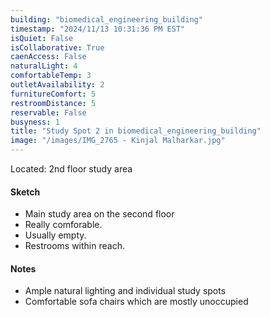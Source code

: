 ```yaml
---
building: "biomedical_engineering_building"
timestamp: "2024/11/13 10:31:36 PM EST"
isQuiet: False
isCollaborative: True
caenAccess: False
naturalLight: 4
comfortableTemp: 3
outletAvailability: 2
furnitureComfort: 5
restroomDistance: 5
reservable: False
busyness: 1
title: "Study Spot 2 in biomedical_engineering_building"
image: "/images/IMG_2765 - Kinjal Malharkar.jpg"
---
```


Located: 2nd floor study area

#### Sketch
- Main study area on the second floor
- Really comforable.
- Usually empty.
- Restrooms within reach.


#### Notes
- Ample natural lighting and individual study spots
- Comfortable sofa chairs which are mostly unoccupied

